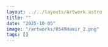 ```yaml
---
layout: ../../layouts/Artwork.astro
title: ""
date: "2025-10-05"
image: "/artworks/0549Hamir_2.png"
tags: []
---
```


